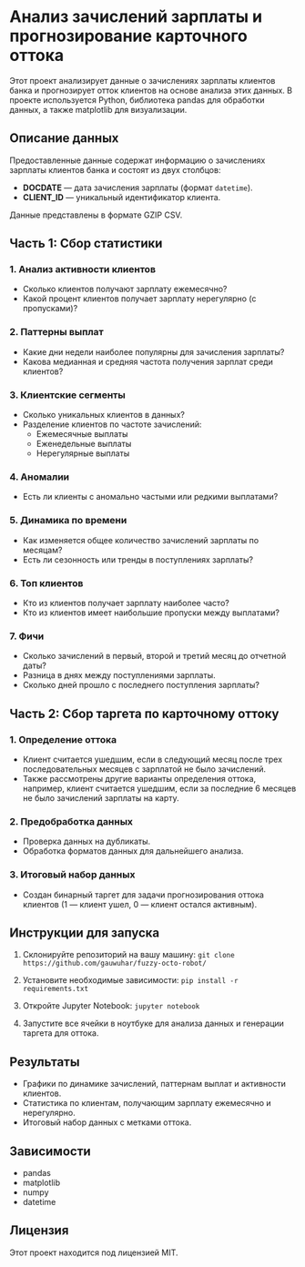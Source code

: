 # Анализ зачислений зарплаты и прогнозирование карточного оттока

Этот проект анализирует данные о зачислениях зарплаты клиентов банка и прогнозирует отток клиентов на основе анализа этих данных. В проекте используется Python, библиотека pandas для обработки данных, а также matplotlib для визуализации.

## Описание данных

Предоставленные данные содержат информацию о зачислениях зарплаты клиентов банка и состоят из двух столбцов:
- **DOCDATE** — дата зачисления зарплаты (формат `datetime`).
- **CLIENT_ID** — уникальный идентификатор клиента.

Данные представлены в формате GZIP CSV.

## Часть 1: Сбор статистики

### 1. Анализ активности клиентов
- Сколько клиентов получают зарплату ежемесячно?
- Какой процент клиентов получает зарплату нерегулярно (с пропусками)?

### 2. Паттерны выплат
- Какие дни недели наиболее популярны для зачисления зарплаты?
- Какова медианная и средняя частота получения зарплат среди клиентов?

### 3. Клиентские сегменты
- Сколько уникальных клиентов в данных?
- Разделение клиентов по частоте зачислений:
  - Ежемесячные выплаты
  - Еженедельные выплаты
  - Нерегулярные выплаты

### 4. Аномалии
- Есть ли клиенты с аномально частыми или редкими выплатами?

### 5. Динамика по времени
- Как изменяется общее количество зачислений зарплаты по месяцам?
- Есть ли сезонность или тренды в поступлениях зарплаты?

### 6. Топ клиентов
- Кто из клиентов получает зарплату наиболее часто?
- Кто из клиентов имеет наибольшие пропуски между выплатами?

### 7. Фичи
- Сколько зачислений в первый, второй и третий месяц до отчетной даты?
- Разница в днях между поступлениями зарплаты.
- Сколько дней прошло с последнего поступления зарплаты?

## Часть 2: Сбор таргета по карточному оттоку

### 1. Определение оттока
- Клиент считается ушедшим, если в следующий месяц после трех последовательных месяцев с зарплатой не было зачислений.
- Также рассмотрены другие варианты определения оттока, например, клиент считается ушедшим, если за последние 6 месяцев не было зачислений зарплаты на карту.

### 2. Предобработка данных
- Проверка данных на дубликаты.
- Обработка форматов данных для дальнейшего анализа.

### 3. Итоговый набор данных
- Создан бинарный таргет для задачи прогнозирования оттока клиентов (1 — клиент ушел, 0 — клиент остался активным).

## Инструкции для запуска

1. Склонируйте репозиторий на вашу машину:
```git clone https://github.com/gauwuhar/fuzzy-octo-robot/```

2. Установите необходимые зависимости:
```pip install -r requirements.txt```

3. Откройте Jupyter Notebook:
```jupyter notebook```

4. Запустите все ячейки в ноутбуке для анализа данных и генерации таргета для оттока.

## Результаты

- Графики по динамике зачислений, паттернам выплат и активности клиентов.
- Статистика по клиентам, получающим зарплату ежемесячно и нерегулярно.
- Итоговый набор данных с метками оттока.

## Зависимости

- pandas
- matplotlib
- numpy
- datetime

## Лицензия

Этот проект находится под лицензией MIT.
